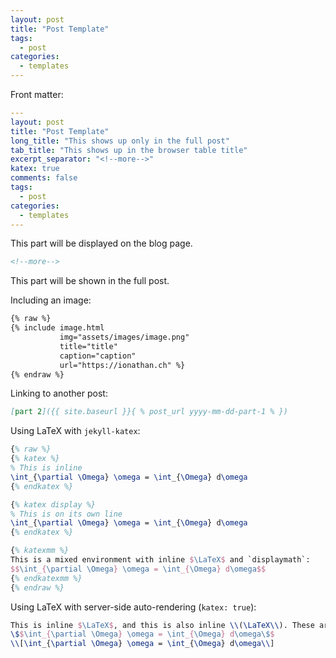 ```yaml
---
layout: post
title: "Post Template"
tags:
  - post
categories:
  - templates
---
```


Front matter:

```yaml
---
layout: post
title: "Post Template"
long_title: "This shows up only in the full post"
tab_title: "This shows up in the browser table title"
excerpt_separator: "<!--more-->"
katex: true
comments: false
tags:
  - post
categories:
  - templates
---
```

This part will be displayed on the blog page.

```html
<!--more-->
```

This part will be shown in the full post.

Including an image:

```html
{% raw %}
{% include image.html
           img="assets/images/image.png"
           title="title"
           caption="caption"
           url="https://ionathan.ch" %}
{% endraw %}
```

Linking to another post:

```markdown
[part 2]({{ site.baseurl }}{ % post_url yyyy-mm-dd-part-1 % })
```

Using LaTeX with `jekyll-katex`:

```latex
{% raw %}
{% katex %}
% This is inline
\int_{\partial \Omega} \omega = \int_{\Omega} d\omega
{% endkatex %}

{% katex display %}
% This is on its own line
\int_{\partial \Omega} \omega = \int_{\Omega} d\omega
{% endkatex %}

{% katexmm %}
This is a mixed environment with inline $\LaTeX$ and `displaymath`:
$$\int_{\partial \Omega} \omega = \int_{\Omega} d\omega$$
{% endkatexmm %}
{% endraw %}
```

Using LaTeX with server-side auto-rendering (`katex: true`):

```latex
This is inline $\LaTeX$, and this is also inline \\(\LaTeX\\). These are `displaymath` environments:
\$$\int_{\partial \Omega} \omega = \int_{\Omega} d\omega\$$
\\[\int_{\partial \Omega} \omega = \int_{\Omega} d\omega\\]
```
